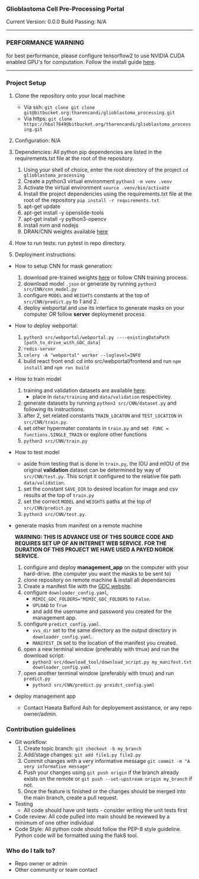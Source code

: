 ### Glioblastoma Cell Pre-Processing Portal ###

Current Version: 0.0.0
Build Passing: N/A

---

### **PERFORMANCE WARNING** ###
for best performance, please configure tensorflow2 to use NVIDIA CUDA enabled GPU's for computation. Follow the install guide [here](https://www.tensorflow.org/install/pip).


---

### Project Setup ###

1. Clone the repository onto your local machine
	- Via ssh: `git clone git clone git@bitbucket.org:tharencandi/glioblastoma_processing.git`
	- Via https: `git clone https://hbal7849@bitbucket.org/tharencandi/glioblastoma_processing.git`
2. Configuration: N/A
3. Dependencies: All python pip dependencies are listed in the requirements.txt file at the root of the repository.
	1. Using your shell of choice, enter the root directory of the project `cd glioblastoma_processing`
	2. Create a python3 virtual environment `python3 -m venv .venv`
	3. Activate the virtual environment `source .venv/bin/activate`
	4. Install the project dependencies using the requirements.txt file at the root of the repository `pip install -r requirements.txt`
	5. apt-get update
	6. apt-get install -y openslide-tools
	7. apt-get install -y python3-opencv
	8. install nvm and nodejs
	8. DRAN/CNN weights available [here](https://drive.google.com/file/d/1Kk17yPiln8CQG6uhiFHLKn6EkvjBJc7Q/view?usp=sharing)

4. How to run tests: run pytest in repo directory. 
5. Deployment instructions:

- How to setup CNN for mask generation:
	1. download pre-trained weights [here](https://drive.google.com/file/d/1Kk17yPiln8CQG6uhiFHLKn6EkvjBJc7Q/view?usp=sharing) or follow CNN training process.
	2. download model `.json` or generate by running `python3 src/CNN/cnn_model.py`
	3. configure `MODEL` and `WEIGHTS` constants at the top of `src/CNN/predict.py` to 1 and 2.
	4. deploy webportal and use its interface to generate masks on your computer *OR* follow **server** deploymenet process 


- How to deploy webportal:
	1. `python3 src/webportal/webportal.py ----existingDataPath [path_to_drive_with_GDC_data]`
	2. `redis-server`
	2. `celery -A "webportal" worker --loglevel=INFO`
	3. build react front end: cd into src/webportal/frontend and run `npm install` and `npm run build`

- How to train model
	1. training and validation datasets are available [here](https://drive.google.com/drive/u/2/folders/1Vlpsqh13JeldsZaPk6wYY0f_aNVtFeIe). 
		- place in `data/training` and `data/validation` respectivley.
	2. generate datasets by running `python3 src/CNN/dataset.py` and following its instructions. 
	3. after 2, set related constants `TRAIN_LOCATON` and `TEST_LOCATION` in `src/CNN/train.py`.
	4. set other hypermater constants in `train.py` and set ` FUNC = functions.SINGLE_TRAIN` or explore other functions
	5. `python3 src/CNN/train.py`

- How to test model
	- aside from testing that is done in `train.py`, the IOU and mIOU of the original **validation** dataset can be determined by way of `src/CNN/test.py`. This script it configured to the relative file path `data/validation`.
	1. set the constant `SAVE_DIR` to desired location for image and csv results at the top of `train.py` 
	2. set the correct `MODEL` and `WEIGHTS` paths at the top of `src/CNN/predict.py`
	3. `python3 src/CNN/test.py`.

- generate masks from manifest on a remote machine
	
	**WARNING: THIS IS ADVANCE USE OF THIS SOURCE CODE AND REQUIRES SET UP OF AN INTERNET WEB SERVICE. FOR THE DURATION OF THIS PROJECT WE HAVE USED A PAYED NGROK SERVICE.**

	1. configure and deploy **management_app** on the computer with your hard-drive. (the computer you want the masks to be sent to)
	2. clone repository on remote machine & install all dependancies
	3. Create a manifest file with the [GDC website](https://portal.gdc.cancer.gov/projects/TCGA-GBM). 
	4. configure `downloader_config.yaml`, 
		- `MIMIC_GDC_FOLDERS="MIMIC_GDC_FOLDERS` to `False`.
		- `UPLOAD` to `True`
		- and add the username and password you created for the management app. 
	5. configure `predict_config.yaml`.
		- `svs_dir` set to the same directory as the output directory in `downloader_config.yaml`. 
		- `MANIFEST_IN` set to the location of the manifest you created.
	6. open a new terminal window (preferably with tmux) and run the download script:
	 	- `python3 src/download_tool/download_script.py my_manifest.txt downloader_config.yaml`
	7. open another terminal window (preferably with tmux) and run `predict.py`
		-  `python3 src/CNN/predict.py preidct_config.yaml`

- deploy management app
	- Contact Haeata Balford Ash for deployement assistance, or any repo owner/admin.
### Contribution guidelines ###

* Git workflow:
	1. Create topic branch: `git checkout -b my_branch`
	2. Add/stage changes: `git add file1.py file2.py`
	3. Commit changes with a very informative message `git commit -m "A very informative message"`
	4. Push your changes using `git push origin` if the branch already exists on the remote or `git push --set-upstream origin my_branch` if not.
	5. Once the feature is finished or the changes should be merged into the main branch, create a pull request.
* Testing
	* All code should have unit tests - consider writing the unit tests first
* Code review: All code pulled into main should be reviewed by a minimum of one other individual
* Code Style: All python code should follow the PEP-8 style guideline. Python code will be formatted using the flak8 tool.


### Who do I talk to? ###

* Repo owner or admin
* Other community or team contact
